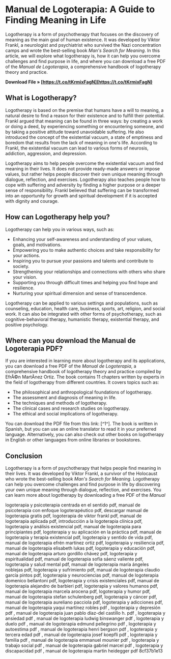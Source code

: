 # Manual de Logoterapia: A Guide to Finding Meaning in Life
 
Logotherapy is a form of psychotherapy that focuses on the discovery of meaning as the main goal of human existence. It was developed by Viktor Frankl, a neurologist and psychiatrist who survived the Nazi concentration camps and wrote the best-selling book *Man's Search for Meaning*. In this article, we will explore what logotherapy is, how it can help you overcome challenges and find purpose in life, and where you can download a free PDF of the *Manual de Logoterapia*, a comprehensive handbook of logotherapy theory and practice.
 
**Download File » [https://t.co/tKrmixFagN](https://t.co/tKrmixFagN)**


 
## What is Logotherapy?
 
Logotherapy is based on the premise that humans have a will to meaning, a natural desire to find a reason for their existence and to fulfill their potential. Frankl argued that meaning can be found in three ways: by creating a work or doing a deed, by experiencing something or encountering someone, and by taking a positive attitude toward unavoidable suffering. He also introduced the concept of the existential vacuum, a state of emptiness and boredom that results from the lack of meaning in one's life. According to Frankl, the existential vacuum can lead to various forms of neurosis, addiction, aggression, and depression.
 
Logotherapy aims to help people overcome the existential vacuum and find meaning in their lives. It does not provide ready-made answers or impose values, but rather helps people discover their own unique meaning through dialogue, reflection, and exercises. Logotherapy also teaches people how to cope with suffering and adversity by finding a higher purpose or a deeper sense of responsibility. Frankl believed that suffering can be transformed into an opportunity for growth and spiritual development if it is accepted with dignity and courage.
 
## How can Logotherapy help you?
 
Logotherapy can help you in various ways, such as:
 
- Enhancing your self-awareness and understanding of your values, goals, and motivations.
- Empowering you to make authentic choices and take responsibility for your actions.
- Inspiring you to pursue your passions and talents and contribute to society.
- Strengthening your relationships and connections with others who share your vision.
- Supporting you through difficult times and helping you find hope and resilience.
- Nurturing your spiritual dimension and sense of transcendence.

Logotherapy can be applied to various settings and populations, such as counseling, education, health care, business, sports, art, religion, and social work. It can also be integrated with other forms of psychotherapy, such as cognitive-behavioral therapy, humanistic therapy, existential therapy, and positive psychology.
 
## Where can you download the Manual de Logoterapia PDF?
 
If you are interested in learning more about logotherapy and its applications, you can download a free PDF of the *Manual de Logoterapia*, a comprehensive handbook of logotherapy theory and practice compiled by EfrÃ©n MartÃ­nez Ortiz. The book contains 11 chapters written by experts in the field of logotherapy from different countries. It covers topics such as:

- The philosophical and anthropological foundations of logotherapy.
- The assessment and diagnosis of meaning in life.
- The techniques and methods of logotherapy.
- The clinical cases and research studies on logotherapy.
- The ethical and social implications of logotherapy.

You can download the PDF file from this link: [^1^]. The book is written in Spanish, but you can use an online translator to read it in your preferred language. Alternatively, you can also check out other books on logotherapy in English or other languages from online libraries or bookstores.
 
## Conclusion
 
Logotherapy is a form of psychotherapy that helps people find meaning in their lives. It was developed by Viktor Frankl, a survivor of the Holocaust who wrote the best-selling book *Man's Search for Meaning*. Logotherapy can help you overcome challenges and find purpose in life by discovering your own unique meaning through dialogue, reflection, and exercises. You can learn more about logotherapy by downloading a free PDF of the *Manual*
 
logoterapia y psicoterapia centrada en el sentido pdf,  manual de psicoterapia con enfoque logoterapéutico pdf,  descargar manual de logoterapia gratis pdf,  logoterapia de viktor frankl pdf,  manual de logoterapia aplicada pdf,  introducción a la logoterapia clínica pdf,  logoterapia y análisis existencial pdf,  manual de logoterapia para principiantes pdf,  logoterapia y su aplicación en la práctica pdf,  manual de logoterapia y terapia existencial pdf,  logoterapia y sentido de vida pdf,  manual de logoterapia efrén martínez ortiz pdf,  logoterapia y resiliencia pdf,  manual de logoterapia elisabeth lukas pdf,  logoterapia y educación pdf,  manual de logoterapia arturo gordillo chávez pdf,  logoterapia y espiritualidad pdf,  manual de logoterapia sofía sáenz valiente pdf,  logoterapia y salud mental pdf,  manual de logoterapia maría ángeles noblejas pdf,  logoterapia y sufrimiento pdf,  manual de logoterapia claudio garcía pintos pdf,  logoterapia y neurociencias pdf,  manual de logoterapia domenico bellantoni pdf,  logoterapia y crisis existenciales pdf,  manual de logoterapia alejandro de barbieri pdf,  logoterapia y valores humanos pdf,  manual de logoterapia marcela arocena pdf,  logoterapia y humor pdf,  manual de logoterapia stefan schulenberg pdf,  logoterapia y cáncer pdf,  manual de logoterapia aureliano pacciola pdf,  logoterapia y adicciones pdf,  manual de logoterapia yaqui martínez robles pdf ,  logoterapia y depresión pdf ,  manual de logoterapia juan pablo díaz-del castillo h. pdf ,  logoterapia y ansiedad pdf ,  manual de logoterapia ludwig binswanger pdf ,  logoterapia y duelo pdf ,  manual de logoterapia edmund pellegrino pdf ,  logoterapia y autoestima pdf ,  manual de logoterapia henri bergson pdf ,  logoterapia y tercera edad pdf ,  manual de logoterapia josef koepfli pdf ,  logoterapia y familia pdf ,  manual de logoterapia emmanuel mounier pdf ,  logoterapia y trabajo social pdf ,  manual de logoterapia gabriel marcel pdf ,  logoterapia y discapacidad pdf ,  manual de logoterapia martin heidegger pdf
 8cf37b1e13
 
